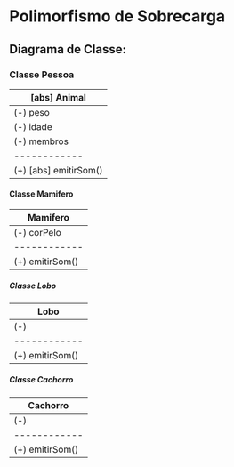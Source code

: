 # Polimorfismo de Sobrecarga
## Diagrama de Classe:

### Classe Pessoa

[abs] Animal| 
------------|
(-) peso|
(-) idade|
(-) membros|
------------|
(+) [abs] emitirSom()|

#### Classe Mamifero

Mamifero| 
------------|
(-) corPelo|
------------|
(+) emitirSom()|

##### Classe Lobo

Lobo| 
------------|
(-)|
------------|
(+) emitirSom()|

##### Classe Cachorro

Cachorro| 
------------|
(-)|
------------|
(+) emitirSom()|
